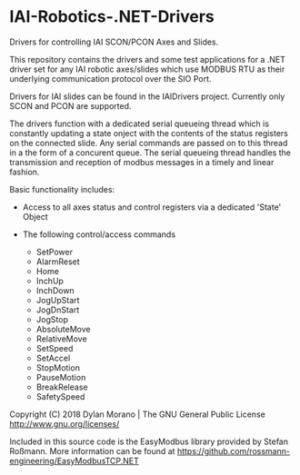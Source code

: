 # IAI-Robotics-.NET-Drivers
Drivers for controlling IAI SCON/PCON Axes and Slides. 

This repository contains the drivers and some test applications for a .NET driver set for any IAI robotic axes/slides 
which use MODBUS RTU as their underlying communication protocol over the SIO Port.

Drivers for IAI slides can be found in the IAIDrivers project. Currently only SCON and PCON are supported.

The drivers function with a dedicated serial queueing thread which is constantly updating a state onject with the contents 
of the status registers on the connected slide. Any serial commands are passed on to this thread in a the form of a concurent queue.
The serial queueing thread handles the transmission and reception of modbus messages in a timely and linear fashion.

Basic functionality includes:

- Access to all axes status and control registers via a dedicated 'State' Object

- The following control/access commands

  - SetPower
  - AlarmReset
  - Home
  - InchUp
  - InchDown
  - JogUpStart
  - JogDnStart
  - JogStop
  - AbsoluteMove
  - RelativeMove
  - SetSpeed
  - SetAccel
  - StopMotion
  - PauseMotion
  - BreakRelease
  - SafetySpeed
  
 Copyright (C) 2018 Dylan Morano | The GNU General Public License http://www.gnu.org/licenses/
  
 Included in this source code is the EasyModbus library provided by Stefan Roßmann.
 More information can be found at https://github.com/rossmann-engineering/EasyModbusTCP.NET
